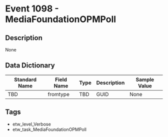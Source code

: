 # Event 1098 - MediaFoundationOPMPoll

## Description
None

## Data Dictionary
|Standard Name|Field Name|Type|Description|Sample Value|
|---|---|---|---|---|
|TBD|fromtype|TBD|GUID|None|None|

## Tags
* etw_level_Verbose
* etw_task_MediaFoundationOPMPoll
